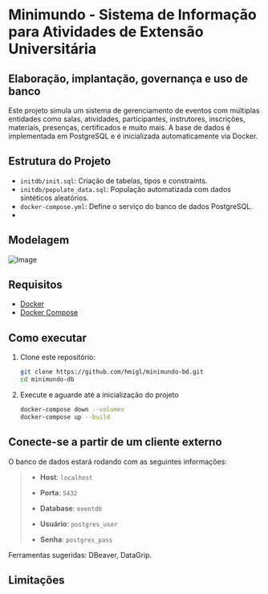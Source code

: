 # Minimundo -  Sistema de Informação para Atividades de Extensão Universitária

## Elaboração, implantação, governança e uso de banco

Este projeto simula um sistema de gerenciamento de eventos com múltiplas entidades como salas, atividades, participantes, instrutores, inscrições, materiais, presenças, certificados e muito mais. A base de dados é implementada em PostgreSQL e é inicializada automaticamente via Docker.

## Estrutura do Projeto

- `initdb/init.sql`: Criação de tabelas, tipos e constraints.
- `initdb/populate_data.sql`: População automatizada com dados sintéticos aleatórios.
- `docker-compose.yml`: Define o serviço do banco de dados PostgreSQL.
- 

## Modelagem

![Image](https://github.com/user-attachments/assets/cda8c92a-6b48-46a5-83ba-58bea5f01ab3)

## Requisitos

- [Docker](https://www.docker.com/)
- [Docker Compose](https://docs.docker.com/compose/)

## Como executar

1. Clone este repositório:
   
   ```bash
   git clone https://github.com/hmigl/minimundo-bd.git
   cd minimundo-db
   ```

2. Execute e aguarde até a inicialização do projeto
   
   ```bash
   docker-compose down --volumes
   docker-compose up --build
   ```

## Conecte-se a partir de um cliente externo

O banco de dados estará rodando com as seguintes informações:

> - **Host**: `localhost`
> 
> - **Porta**: `5432`
> 
> - **Database**: `eventdb`
> 
> - **Usuário**: `postgres_user`
> 
> - **Senha**: `postgres_pass`



Ferramentas sugeridas: DBeaver, DataGrip.


## Limitações

> 
